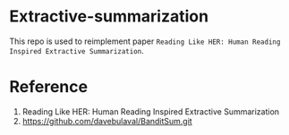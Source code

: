 # Extractive-summarization
This repo is used to reimplement paper `Reading Like HER: Human Reading Inspired Extractive Summarization`.

# Reference
1. Reading Like HER: Human Reading Inspired Extractive Summarization
2. https://github.com/davebulaval/BanditSum.git